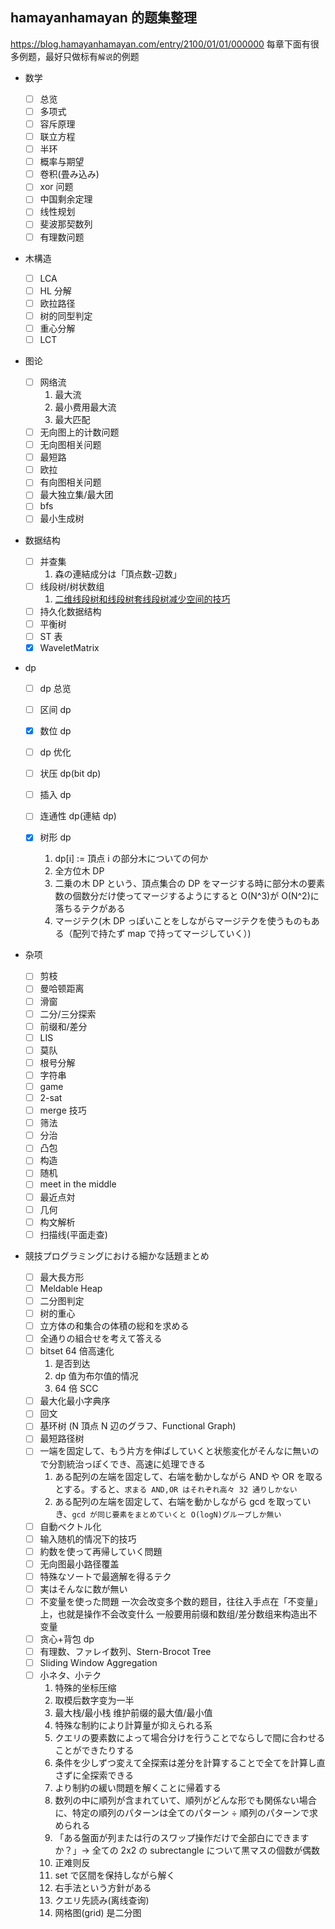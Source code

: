## hamayanhamayan 的题集整理

https://blog.hamayanhamayan.com/entry/2100/01/01/000000
每章下面有很多例题，最好只做标有`解说`的例题

- 数学

  - [ ] 总览
  - [ ] 多项式
  - [ ] 容斥原理
  - [ ] 联立方程
  - [ ] 半环
  - [ ] 概率与期望
  - [ ] 卷积(畳み込み)
  - [ ] xor 问题
  - [ ] 中国剩余定理
  - [ ] 线性规划
  - [ ] 斐波那契数列
  - [ ] 有理数问题

- 木構造

  - [ ] LCA
  - [ ] HL 分解
  - [ ] 欧拉路径
  - [ ] 树的同型判定
  - [ ] 重心分解
  - [ ] LCT

- 图论

  - [ ] 网络流
    1. 最大流
    2. 最小费用最大流
    3. 最大匹配
  - [ ] 无向图上的计数问题
  - [ ] 无向图相关问题
  - [ ] 最短路
  - [ ] 欧拉
  - [ ] 有向图相关问题
  - [ ] 最大独立集/最大团
  - [ ] bfs
  - [ ] 最小生成树

- 数据结构

  - [ ] 并查集
    1. 森の連結成分は「頂点数-辺数」
  - [ ] 线段树/树状数组
    1. [二维线段树和线段树套线段树减少空间的技巧](https://blog.hamayanhamayan.com/entry/2017/12/09/015937)
  - [ ] 持久化数据结构
  - [ ] 平衡树
  - [ ] ST 表
  - [x] WaveletMatrix

- dp

  - [ ] dp 总览
  - [ ] 区间 dp
  - [x] 数位 dp
  - [ ] dp 优化
  - [ ] 状压 dp(bit dp)
  - [ ] 插入 dp
  - [ ] 连通性 dp(連結 dp)
  - [x] 树形 dp

    1. dp[i] := 頂点 i の部分木についての何か
    2. 全方位木 DP
    3. 二乗の木 DP という、頂点集合の DP をマージする時に部分木の要素数の個数分だけ使ってマージするようにすると O(N^3)が O(N^2)に落ちるテクがある
    4. マージテク(木 DP っぽいことをしながらマージテクを使うものもある（配列で持たず map で持ってマージしていく）)

- 杂项

  - [ ] 剪枝
  - [ ] 曼哈顿距离
  - [ ] 滑窗
  - [ ] 二分/三分探索
  - [ ] 前缀和/差分
  - [ ] LIS
  - [ ] 莫队
  - [ ] 根号分解
  - [ ] 字符串
  - [ ] game
  - [ ] 2-sat
  - [ ] merge 技巧
  - [ ] 筛法
  - [ ] 分治
  - [ ] 凸包
  - [ ] 构造
  - [ ] 随机
  - [ ] meet in the middle
  - [ ] 最近点対
  - [ ] 几何
  - [ ] 构文解析
  - [ ] 扫描线(平面走查)

- 競技プログラミングにおける細かな話題まとめ

  - [ ] 最大長方形
  - [ ] Meldable Heap
  - [ ] 二分图判定
  - [ ] 树的重心
  - [ ] 立方体の和集合の体積の総和を求める
  - [ ] 全通りの組合せを考えて答える
  - [ ] bitset 64 倍高速化
    1. 是否到达
    2. dp 值为布尔值的情况
    3. 64 倍 SCC
  - [ ] 最大化最小字典序
  - [ ] 回文
  - [ ] 基环树 (N 頂点 N 辺のグラフ、Functional Graph)
  - [ ] 最短路径树
  - [ ] 一端を固定して、もう片方を伸ばしていくと状態変化がそんなに無いので分割統治っぽくでき、高速に処理できる
    1. ある配列の左端を固定して、右端を動かしながら AND や OR を取るとする。すると、`求まる AND,OR はそれぞれ高々 32 通りしかない`
    2. ある配列の左端を固定して、右端を動かしながら gcd を取っていき、`gcd が同じ要素をまとめていくと O(logN)グループしか無い`
  - [ ] 自動ベクトル化
  - [ ] 输入随机的情况下的技巧
  - [ ] 約数を使って再帰していく問題
  - [ ] 无向图最小路径覆盖
  - [ ] 特殊なソートで最適解を得るテク
  - [ ] 実はそんなに数が無い
  - [ ] 不変量を使った問題
        一次会改变多个数的题目，往往入手点在「不变量」上，也就是操作不会改变什么
        一般要用前缀和数组/差分数组来构造出不变量
  - [ ] 贪心+背包 dp
  - [ ] 有理数、ファレイ数列、Stern-Brocot Tree
  - [ ] Sliding Window Aggregation
  - [ ] 小ネタ、小テク
    1. 特殊的坐标压缩
    2. 取模后数字变为一半
    3. 最大栈/最小栈 维护前缀的最大值/最小值
    4. 特殊な制約により計算量が抑えられる系
    5. クエリの要素数によって場合分けを行うことでならしで間に合わせることができたりする
    6. 条件を少しずつ変えて全探索は差分を計算することで全てを計算し直さずに全探索できる
    7. より制約の緩い問題を解くことに帰着する
    8. 数列の中に順列が含まれていて、順列がどんな形でも関係ない場合に、特定の順列のパターンは全てのパターン ÷ 順列のパターンで求められる
    9. 「ある盤面が列または行のスワップ操作だけで全部白にできますか？」→ 全ての 2x2 の subrectangle について黒マスの個数が偶数
    10. 正难则反
    11. set で区間を保持しながら解く
    12. 右手法という方針がある
    13. クエリ先読み(离线查询)
    14. 网格图(grid) 是二分图
